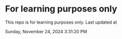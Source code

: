 # For learning purposes only
This repo is for learning purposes only.
Last updated at

Sunday, November 24, 2024 3:31:20 PM


